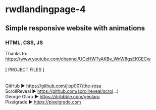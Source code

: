 # rwdlandingpage-4
## Simple responsive website with animations
### HTML, CSS, JS

Thanks to:
<br> https://www.youtube.com/channel/UCeHWTyAKBv_WnW8gsEKGECw
<br> <br> 
[ PROJECT FILES ]
<br> <br> 
<br> GitHub ► https://github.com/jlop007/the-rosa
<br> ScrollReveal ► https://github.com/scrollreveal/scrol...)
<br> George Olaru ► https://dribbble.com/geolaru
<br> Pixelgrade ► https://pixelgrade.com